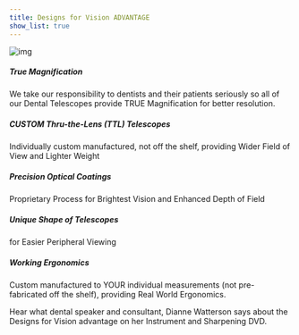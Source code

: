 ```yaml
---
title: Designs for Vision ADVANTAGE
show_list: true
---
```


![img](https://www.designsforvision.com/DentImg/DentGrp.jpg)

##### True Magnification

We take our responsibility to dentists and their patients seriously so all of our
Dental Telescopes provide TRUE Magnification for better resolution.

##### CUSTOM Thru-the-Lens (TTL) Telescopes

Individually custom manufactured, not off the shelf, providing Wider Field of View
and Lighter Weight

##### Precision Optical Coatings

Proprietary Process for Brightest Vision and Enhanced Depth of Field

##### Unique Shape of Telescopes

for Easier Peripheral Viewing

##### Working Ergonomics

Custom manufactured to YOUR individual measurements (not pre-fabricated off the shelf), providing Real World Ergonomics.

Hear what dental speaker and consultant, Dianne Watterson says about the Designs for Vision advantage on her Instrument and Sharpening DVD.
